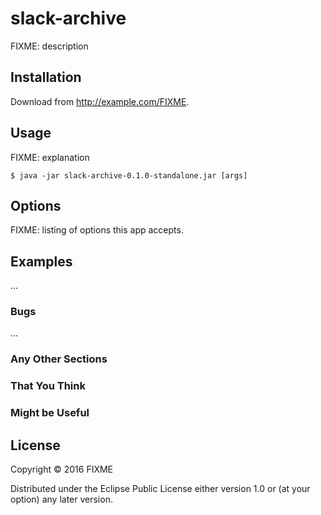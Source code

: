 # slack-archive

FIXME: description

## Installation

Download from http://example.com/FIXME.

## Usage

FIXME: explanation

    $ java -jar slack-archive-0.1.0-standalone.jar [args]

## Options

FIXME: listing of options this app accepts.

## Examples

...

### Bugs

...

### Any Other Sections
### That You Think
### Might be Useful

## License

Copyright © 2016 FIXME

Distributed under the Eclipse Public License either version 1.0 or (at
your option) any later version.
